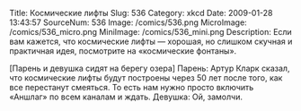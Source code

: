 Title: Космические лифты 
Slug: 536 
Category: xkcd 
Date: 2009-01-28 13:43:57 
SourceNum: 536 
Image: /comics/536.png 
MicroImage: /comics/536_micro.png 
MiniImage: /comics/536_mini.png 
Description: Если вам кажется, что космические лифты — хорошая, но слишком скучная и практичная идея, посмотрите на «космические фонтаны». 

[Парень и девушка сидят на берегу озера]
Парень: Артур Кларк сказал, что космические лифты будут построены через 50 лет после того, как все перестанут смеяться. То есть нам нужно просто включить «Аншлаг» по всем каналам и ждать.
Девушка: Ой, замолчи.